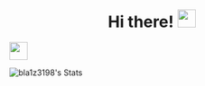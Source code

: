 # <h1 align="center">Hi there!</a> <img src="https://github.com/blackcater/blackcater/raw/main/images/Hi.gif" height="32"/></h1>

<img src="https://github.com/get-icon/geticon/blob/master/icons/go.svg" height="32"/>

![bla1z3198's Stats](https://github-readme-stats.vercel.app/api?username=bla1z3198&theme=highcontrast&show_icons=true&hide_border=true&count_private=true)




